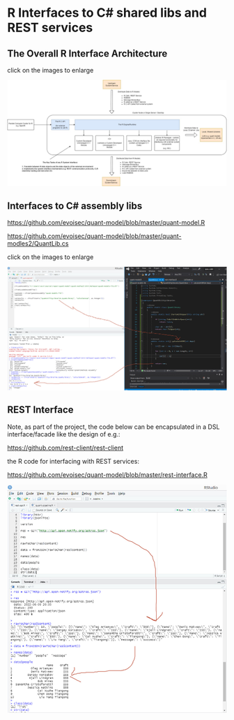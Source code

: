 # R Interfaces to C# shared libs and REST services

## The Overall R Interface Architecture

click on the images to enlarge

![Data Model](https://github.com/evoisec/quant-model/blob/master/doc/rdiagram1.jpg)

## Interfaces to C# assembly libs

https://github.com/evoisec/quant-model/blob/master/quant-model.R

https://github.com/evoisec/quant-model/blob/master/quant-modles2/QuantLib.cs

click on the images to enlarge

![Data Model](https://github.com/evoisec/quant-model/blob/master/doc/rclr.jpg)

## REST Interface

Note, as part of the project, the code below can be encapsulated in a DSL interface/facade like the design of e.g.:

https://github.com/rest-client/rest-client

the R code for interfacing with REST services:

https://github.com/evoisec/quant-model/blob/master/rest-interface.R 

![Data Model](https://github.com/evoisec/quant-model/blob/master/doc/rest.jpg)



